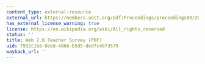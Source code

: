 ```yaml
---
content_type: external-resource
external_url: https://members.aect.org/pdf/Proceedings/proceedings09/2009/09_1.pdf
has_external_license_warning: true
license: https://en.wikipedia.org/wiki/All_rights_reserved
status: ''
title: Web 2.0 Teacher Survey (PDF)
uid: 7932c1b8-0ee8-486b-b5d5-ded7c4073579
wayback_url: ''
---
```

